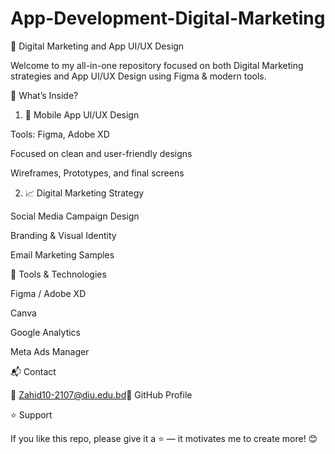 # App-Development-Digital-Marketing
📲 Digital Marketing and App UI/UX Design

Welcome to my all-in-one repository focused on both Digital Marketing strategies and App UI/UX Design using Figma & modern tools.

🎯 What’s Inside?

1. 📱 Mobile App UI/UX Design

Tools: Figma, Adobe XD

Focused on clean and user-friendly designs

Wireframes, Prototypes, and final screens

2. 📈 Digital Marketing Strategy

Social Media Campaign Design

Branding & Visual Identity

Email Marketing Samples

🧰 Tools & Technologies

Figma / Adobe XD

Canva

Google Analytics

Meta Ads Manager

📬 Contact

📧 Zahid10-2107@diu.edu.bd🔗 GitHub Profile

⭐ Support

If you like this repo, please give it a ⭐ — it motivates me to create more! 😊
